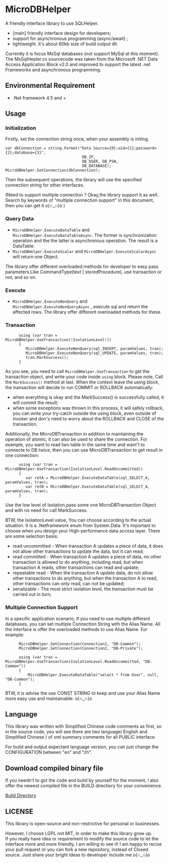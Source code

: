 MicroDBHelper
==========================================
A friendly interface library to use SQLHelper. 

* [main] friendly interface design for developers;
* support for asynchronous programming (async/await) ;
* lightweight. it's about 60kb size of build output dll. 

Currently it is focus MsSql databases (not support MySql at this moment).  
The MsSqlHepler.cs sourcecode was taken from the Microsoft .NET Data Access Application Block v2.0 and improved to support the latest .net Frameworks and asynchronous programming.


## Environmental Requirement
* .Net framework 4.5 and +


## Usage
### Initialization
Firstly, set the connection string once, when your assembly is initing.
``` 
var dbConnection = string.Format("Data Source={0};uid={1};password={2};database={3}", 
                                  DB_IP, 
                                  DB_USER, DB_PSW, 
                                  DB_DATABASE);
MicroDBHelper.SetConnection(dbConnection);
```
Then the subsequent operations, the library will use the specified connection string for other interfaces.  

(Need to support multiple connection ? Okay,the library support it as well. Search by keywords of "multiple connection support" in this document, then you can get it o(∩_∩)o  ) 


### Query Data
* `MicroDBHelper.ExecuteDataTable` and `MicroDBHelper.ExecuteDataTableAsync`. The former is synchronization operation and the the latter is asynchronous operation. 
The result is a DataTable.
* `MicroDBHelper.ExecuteScalar` and `MicroDBHelper.ExecuteScalarAsync` will return one Object.

The library offer different overloaded methods for developer to easy pass parameters.Like CommandType(text | storedProcedure), use transaction or not, and so on.


### Execute
* `MicroDBHelper.ExecuteNonQuery` and `MicroDBHelper.ExecuteNonQueryAsync` , execute sql and return the affected rows.
The library offer different overloaded methods for these.


### Transaction
```
      using (var tran = MicroDBHelper.UseTransaction(!IsolationLevel!)) 
      {
         MicroDBHelper.ExecuteNonQuery(sql_INSERT, paramValues, tran);
         MicroDBHelper.ExecuteNonQuery(sql_UPDATE, paramValues, tran);
         tran.MarkSuccess();
      }
```
As you see, you need to call `MicroDBHelper.UseTransaction` to get the transaction object, and write your code inside `using` block. Please note, Call the `MarkSuccess()` method at last. 
When the context leave the using block, the transaction will decide to run COMMIT or ROLLBACK automatically:
* when everything is okay and the MarkSuccess() is successfully called, it will commit the result;
* when some exceptions was thrown In this process, it will safely rollback, you can write your try-catch outside the using block, even outside of invoker and don's need to worry about the ROLLBACK and CLOSE of the transaction.


Additionally, the MicroDBTransaction in addition to maintaining the operation of atomic, it can also be used to share the connection. For example, you want to read two table in the same time and want't to connecte to DB twice, then you can use MicroDBTransaction to get result in one connection:
```
      using (var tran = MicroDBHelper.UseTransaction(IsolationLevel.ReadUncommitted)) 
      {
         var retA = MicroDBHelper.ExecuteDataTable(sql_SELECT_A, paramValues, tran);
         var retB = MicroDBHelper.ExecuteDataTable(sql_SELECT_A, paramValues, tran);
      }
```
Use the low level of Isolation,pass some one MicroDBTransaction Object and with no need for call MarkSuccess. 


BTW, the IsolationLevel value, You can choose according to the actual situation. It is a .Netframework enum from System.Data. It's important to choose when you design your High-performance data access layer.
There are some selection basis:
* read uncommitted - When transaction A updates a piece of data, it does not allow other transactions to update the data, but it can read;
* read committed - When transaction A updates a piece of data, no other transaction is allowed to do anything, including read, but when transaction A reads, other transactions can read and update;
* repeatable read - When the transaction A update data, do not allow other transactions to do anything, but when the transaction A to read, other transactions can only read, can not be updated;
* serializable - The most strict isolation level, the transaction must be carried out in turn;



### Multiple Connection Support
In a specific application scenario, if you need to use multiple different databases, you can set multiple Connection String with the Alias Name. All the interface is offer the overloaded methods to use Alias Name. For example:
```
      MicroDBHelper.SetConnection(Connection1, "DB-Common");
      MicroDBHelper.SetConnection(Connection2, "DB-Private");

      using (var tran = MicroDBHelper.UseTransaction(IsolationLevel.ReadUncommitted, "DB-Common"))
      {
          MicroDBHelper.ExecuteDataTable("select * from User", null, "DB-Common");
      }
```
BTW, it is advise the use CONST STRING to keep and use your Alias Name more easy use and maintainable. o(∩_∩)o


## Language
This library was written with Simplified Chinese code comments as first, so in the source code, you will see there are two language( English and Simplified Chinese ) of xml summary comments for all PUBLIC interface.

For build and output expectant language version, you can just change the CONFIGURATION between "en" and "zh".


## Download compiled binary file
If you needn't to got the code and bulid by yourself for the moment, I also offer the newest compiled file in the BUILD directiory for your convenience. 

[Build Directory](https://github.com/DoraemonYu/MicroDBHelper/tree/master/Build)


## LICENSE
This library is open-source and non-restrictive for personal or businesses. 

However, I choose LGPL not MIT, in order to make this library grow up.   
If you really have idea or requirement to modify the source code to let the interface more and more friendly, I am willing to see it! I am happy to recive your pull request or you can fork a new repository, instead of Closed source. Just share your bright ideas to developer include me o(∩_∩)o 
